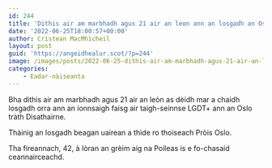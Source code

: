 ```yaml
---
id: 244
title: 'Dithis air am marbhadh agus 21 air an leon ann an losgadh an Oslo'
date: '2022-06-25T18:00:57+00:00'
author: Crìstean MacMhìcheil
layout: post
guid: 'https://angeidhealur.scot/?p=244'
image: /images/posts/2022-06-25-dithis-air-am-marbhadh-agus-21-air-an-leon-ann-an-losgadh-an-oslo.webp
categories:
    - Eadar-nàiseanta
---
```


Bha dithis air am marbhadh agus 21 air an leòn as dèidh mar a chaidh losgadh orra ann an ionnsaigh faisg air taigh-seinnse LGDT+ ann an Oslo tràth Disathairne.

Thàinig an losgadh beagan uairean a thìde ro thoiseach Pròis Oslo.

Tha fireannach, 42, à Iòran an grèim aig na Poileas is e fo-chasaid ceannairceachd.
